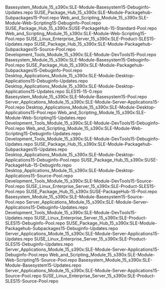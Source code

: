 Basesystem_Module_15_s390x:SLE-Module-Basesystem15-Debuginfo-Updates.repo
SUSE_Package_Hub_15_s390x:SLE-Module-Packagehub-Subpackages15-Pool.repo
Web_and_Scripting_Module_15_s390x:SLE-Module-Web-Scripting15-Debuginfo-Pool.repo
SUSE_Package_Hub_15_s390x:SUSE-PackageHub-15-Standard-Pool.repo
Web_and_Scripting_Module_15_s390x:SLE-Module-Web-Scripting15-Pool.repo
SUSE_Linux_Enterprise_Server_15_s390x:SLE-Product-SLES15-Updates.repo
SUSE_Package_Hub_15_s390x:SLE-Module-Packagehub-Subpackages15-Source-Pool.repo
Development_Tools_Module_15_s390x:SLE-Module-DevTools15-Pool.repo
Basesystem_Module_15_s390x:SLE-Module-Basesystem15-Debuginfo-Pool.repo
SUSE_Package_Hub_15_s390x:SLE-Module-Packagehub-Subpackages15-Debuginfo-Pool.repo
Desktop_Applications_Module_15_s390x:SLE-Module-Desktop-Applications15-Debuginfo-Updates.repo
Desktop_Applications_Module_15_s390x:SLE-Module-Desktop-Applications15-Updates.repo
SLES15-15-0.repo
Basesystem_Module_15_s390x:SLE-Module-Basesystem15-Pool.repo
Server_Applications_Module_15_s390x:SLE-Module-Server-Applications15-Pool.repo
Desktop_Applications_Module_15_s390x:SLE-Module-Desktop-Applications15-Pool.repo
Web_and_Scripting_Module_15_s390x:SLE-Module-Web-Scripting15-Updates.repo
Development_Tools_Module_15_s390x:SLE-Module-DevTools15-Debuginfo-Pool.repo
Web_and_Scripting_Module_15_s390x:SLE-Module-Web-Scripting15-Debuginfo-Updates.repo
Development_Tools_Module_15_s390x:SLE-Module-DevTools15-Debuginfo-Updates.repo
SUSE_Package_Hub_15_s390x:SLE-Module-Packagehub-Subpackages15-Updates.repo
Desktop_Applications_Module_15_s390x:SLE-Module-Desktop-Applications15-Debuginfo-Pool.repo
SUSE_Package_Hub_15_s390x:SUSE-PackageHub-15-Debuginfo.repo
Desktop_Applications_Module_15_s390x:SLE-Module-Desktop-Applications15-Source-Pool.repo
Development_Tools_Module_15_s390x:SLE-Module-DevTools15-Source-Pool.repo
SUSE_Linux_Enterprise_Server_15_s390x:SLE-Product-SLES15-Pool.repo
SUSE_Package_Hub_15_s390x:SUSE-PackageHub-15-Pool.repo
Basesystem_Module_15_s390x:SLE-Module-Basesystem15-Source-Pool.repo
Server_Applications_Module_15_s390x:SLE-Module-Server-Applications15-Debuginfo-Updates.repo
Development_Tools_Module_15_s390x:SLE-Module-DevTools15-Updates.repo
SUSE_Linux_Enterprise_Server_15_s390x:SLE-Product-SLES15-Debuginfo-Pool.repo
SUSE_Package_Hub_15_s390x:SLE-Module-Packagehub-Subpackages15-Debuginfo-Updates.repo
Server_Applications_Module_15_s390x:SLE-Module-Server-Applications15-Updates.repo
SUSE_Linux_Enterprise_Server_15_s390x:SLE-Product-SLES15-Debuginfo-Updates.repo
Server_Applications_Module_15_s390x:SLE-Module-Server-Applications15-Debuginfo-Pool.repo
Web_and_Scripting_Module_15_s390x:SLE-Module-Web-Scripting15-Source-Pool.repo
Basesystem_Module_15_s390x:SLE-Module-Basesystem15-Updates.repo
Server_Applications_Module_15_s390x:SLE-Module-Server-Applications15-Source-Pool.repo
SUSE_Linux_Enterprise_Server_15_s390x:SLE-Product-SLES15-Source-Pool.repo